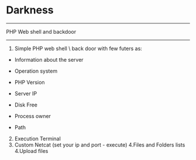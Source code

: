 # Darkness
***
PHP Web shell and backdoor
***

1. Simple PHP web shell \ back door with few futers as:
* Information about the server
- Operation system
+ PHP Version
- Server IP
+ Disk Free
- Process owner
+ Path
2. Execution Terminal
3. Custom Netcat (set your ip and port - execute)
4.Files and Folders lists
4.Upload files




